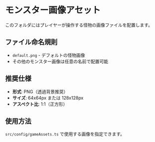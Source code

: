 # モンスター画像アセット

このフォルダにはプレイヤーが操作する怪物の画像ファイルを配置します。

## ファイル命名規則

- `default.png` - デフォルトの怪物画像
- その他のモンスター画像は任意の名前で配置可能

## 推奨仕様

- **形式**: PNG（透過背景推奨）
- **サイズ**: 64x64px または 128x128px
- **アスペクト比**: 1:1（正方形）

## 使用方法

`src/config/gameAssets.ts` で使用する画像を指定できます。

